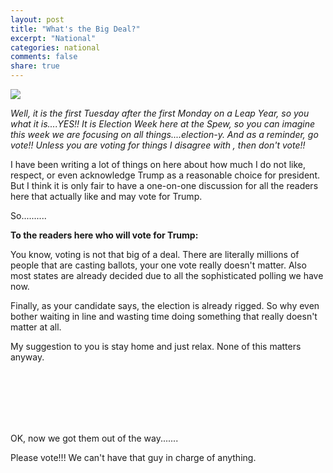 ```yaml
---
layout: post
title: "What's the Big Deal?"
excerpt: "National"
categories: national
comments: false
share: true
---
```



![](http://theracketreport.com/wp-content/uploads/2015/02/shrugging-obama.jpg)


*Well, it is the first Tuesday after the first Monday on a Leap Year, so you what it is....YES!! It is Election Week here at the Spew, so you can imagine this week we are focusing on all things....election-y. And as a reminder, go vote!! Unless you are voting for things I disagree with , then don't vote!!*


I have been writing a lot of things on here about how much I do not like, respect, or even acknowledge Trump as a reasonable choice for president. But I think it is only fair to have a one-on-one discussion for all the readers here that actually like and may vote for Trump.


So..........


**To the readers here who will vote for Trump:**



You know, voting is not that big of a deal. There are literally millions of people that are casting ballots, your one vote really doesn't matter. Also most states are already decided due to all the sophisticated polling we have now.


Finally, as your candidate says, the election is already rigged. So why even bother waiting in line and wasting time doing something that really doesn't matter at all.


My suggestion to you is stay home and just relax. None of this matters anyway.






<br>

<br>
<br>
<br>
<br>



OK, now we got them out of the way.......




Please vote!!! We can't have that guy in charge of anything. 


